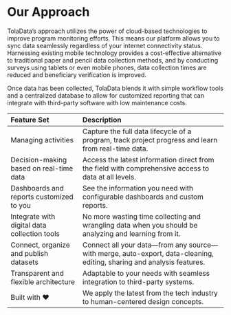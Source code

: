 # Our Approach

TolaData’s approach utilizes the power of cloud-based technologies to improve program monitoring efforts. This means our platform allows you to sync data seamlessly regardless of your internet connectivity status. Harnessing existing mobile technology provides a cost-effective alternative to traditional paper and pencil data collection methods, and by conducting surveys using tablets or even mobile phones, data collection times are reduced and beneficiary verification is improved.

Once data has been collected, TolaData blends it with simple workflow tools and a centralized database to allow for customized reporting that can integrate with third-party software with low maintenance costs.

| Feature Set | Description |
| :--- | :--- |
| Managing activities | Capture the full data lifecycle of a program, track project progress and learn from real-time data. |
| Decision-making based on real-time data | Access the latest information direct from the field with comprehensive access to data at all levels. |
| Dashboards and reports customized to you | See the information you need with configurable dashboards and custom reports. |
| Integrate with digital data collection tools | No more wasting time collecting and wrangling data when you should be analyzing and learning from it. |
| Connect, organize and publish datasets | Connect all your data—from any source—with merge, auto-export, data-cleaning, editing, sharing and analysis features. |
| Transparent and flexible architecture | Adaptable to your needs with seamless integration to third-party systems. |
| Built with :heart: | We apply the latest from the tech industry to human-centered design concepts. |


<!--
# History - revise before publishing

---

TolaData started its journey a few years back but there were some key events that influenced its development.

| Event | Description |
| :--- | :--- |
| History of Project Forms | Standard project forms were developed with nearly 20 years of field testing from various country contexts and emergency crises around the globe. They were used and adapted by country offices headquarter staff which allowed these forms to be refined, standardized, and reused. |
| Agency Measurement | An Agency initiative focused on rolling up indicators by aggregating results and aligning it to our mission. However, the system started to overburden field who saw it as extra work to their direct field needs and business case for a system began to show mixed results |
| Focused on Indicator Results | The development of an agency-wide indicator results tracking system after previous attempts at building an agency measurement system. They began a build versus buy assessment across field needs which included pilot testing major off-the-shelf solutions at the time. |
| Afghanistan | While this was happening at the agency-level, Afghanistan began to test the ability to scale the standard project forms across the country office by digitizing them and linking with a relational database. |
| Remote monitoring | We began introducing mobile data collection for all survey data across the country office to take advantage of near real-time data for remote monitoring and creation of interactive dashboards and customized reports for our donors and key stakeholders. As this stage, we were able to demonstrate the end-to-end solution of the data lifecycle. |
| Introducing TolaData | By 2016, TolaData was rolled out across the country office and began to scale to other countries in the Middle East region. Later that year, it was adopted as the agency-level program management and M&E system. |

-->

